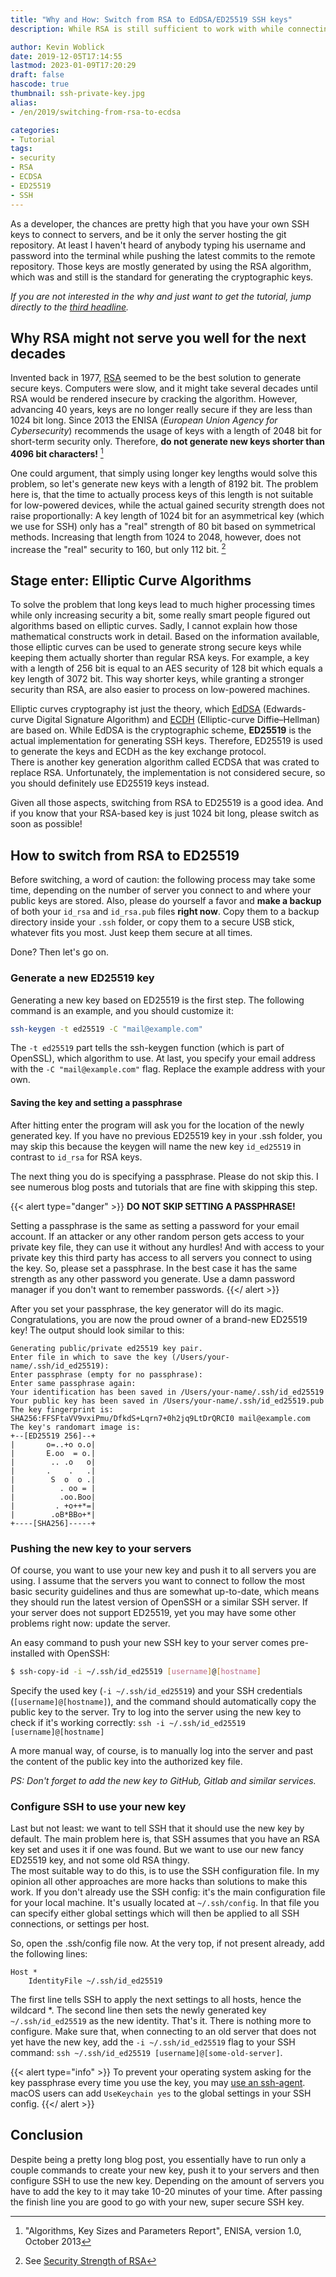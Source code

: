```yaml
---
title: "Why and How: Switch from RSA to EdDSA/ED25519 SSH keys"
description: While RSA is still sufficient to work with while connecting to servers, you probably want to switch to EdDSA sooner or later. But probably sooner.

author: Kevin Woblick
date: 2019-12-05T17:14:55
lastmod: 2023-01-09T17:20:29
draft: false
hascode: true
thumbnail: ssh-private-key.jpg
alias:
- /en/2019/switching-from-rsa-to-ecdsa

categories:
- Tutorial
tags:
- security
- RSA
- ECDSA
- ED25519
- SSH
---
```


As a developer, the chances are pretty high that you have your own SSH keys to connect to servers, and be it only the server hosting the git repository. At least I haven't heard of anybody typing his username and password into the terminal while pushing the latest commits to the remote repository. Those keys are mostly generated by using the RSA algorithm, which was and still is the standard for generating the cryptographic keys.

_If you are not interested in the why and just want to get the tutorial, jump directly to the [third headline](#how-to-switch-from-rsa-to-ed25519)._


## Why RSA might not serve you well for the next decades

Invented back in 1977, [RSA](https://en.wikipedia.org/wiki/RSA_(cryptosystem)) seemed to be the best solution to generate secure keys. Computers were slow, and it might take several decades until RSA would be rendered insecure by cracking the algorithm. However, advancing 40 years, keys are no longer really secure if they are less than 1024 bit long. Since 2013 the ENISA (_European Union Agency for Cybersecurity_) recommends the usage of keys with a length of 2048 bit for short-term security only. Therefore, **do not generate new keys shorter than 4096 bit characters!** [^enisa]

One could argument, that simply using longer key lengths would solve this problem, so let's generate new keys with a length of 8192 bit. The problem here is, that the time to actually process keys of this length is not suitable for low-powered devices, while the actual gained security strength does not raise proportionally: A key length of 1024 bit for an asymmetrical key (which we use for SSH) only has a "real" strength of 80 bit based on symmetrical methods. Increasing that length from 1024 to 2048, however, does not increase the "real" security to 160, but only 112 bit. [^rsa-strength]


## Stage enter: Elliptic Curve Algorithms

To solve the problem that long keys lead to much higher processing times while only increasing security a bit, some really smart people figured out algorithms based on elliptic curves. Sadly, I cannot explain how those mathematical constructs work in detail. Based on the information available, those elliptic curves can be used to generate strong secure keys while keeping them actually shorter than regular RSA keys. For example, a key with a length of 256 bit is equal to an AES security of 128 bit which equals a key length of 3072 bit. This way shorter keys, while granting a stronger security than RSA, are also easier to process on low-powered machines.

Elliptic curves cryptography ist just the theory, which [EdDSA](https://en.wikipedia.org/wiki/EdDSA) (Edwards-curve Digital Signature Algorithm) and [ECDH](https://en.wikipedia.org/wiki/Elliptic-curve_Diffie%E2%80%93Hellman) (Elliptic-curve Diffie–Hellman) are based on. While EdDSA is the cryptographic scheme, **ED25519** is the actual implementation for generating SSH keys. Therefore, ED25519 is used to generate the keys and ECDH as the key exchange protocol.  
There is another key generation algorithm called ECDSA that was crated to replace RSA. Unfortunately, the implementation is not considered secure, so you should definitely use ED25519 keys instead.

Given all those aspects, switching from RSA to ED25519 is a good idea. And if you know that your RSA-based key is just 1024 bit long, please switch as soon as possible!


## How to switch from RSA to ED25519

Before switching, a word of caution: the following process may take some time, depending on the number of server you connect to and where your public keys are stored. Also, please do yourself a favor and **make a backup** of both your `id_rsa` and `id_rsa.pub` files **right now**. Copy them to a backup directory inside your `.ssh` folder, or copy them to a secure USB stick, whatever fits you most. Just keep them secure at all times.

Done? Then let's go on. 

### Generate a new ED25519 key

Generating a new key based on ED25519 is the first step. The following command is an example, and you should customize it:

```bash
ssh-keygen -t ed25519 -C "mail@example.com"
```

The `-t ed25519` part tells the ssh-keygen function (which is part of OpenSSL), which algorithm to use. At last, you specify your email address with the `-C "mail@example.com"` flag. Replace the example address with your own.

#### Saving the key and setting a passphrase

After hitting enter the program will ask you for the location of the newly generated key. If you have no previous ED25519 key in your .ssh folder, you may skip this because the keygen will name the new key `id_ed25519` in contrast to `id_rsa` for RSA keys.

The next thing you do is specifying a passphrase. Please do not skip this. I see numerous blog posts and tutorials that are fine with skipping this step.

{{< alert type="danger" >}}
**DO NOT SKIP SETTING A PASSPHRASE!**

Setting a passphrase is the same as setting a password for your email account. If an attacker or any other random person gets access to your private key file, they can use it without any hurdles! And with access to your private key this third party has access to all servers you connect to using the key. So, please set a passphrase. In the best case it has the same strength as any other password you generate. Use a damn password manager if you don't want to remember passwords.
{{</ alert >}}

After you set your passphrase, the key generator will do its magic. Congratulations, you are now the proud owner of a brand-new ED25519 key! The output should look similar to this:

```
Generating public/private ed25519 key pair.
Enter file in which to save the key (/Users/your-name/.ssh/id_ed25519):
Enter passphrase (empty for no passphrase):
Enter same passphrase again:
Your identification has been saved in /Users/your-name/.ssh/id_ed25519
Your public key has been saved in /Users/your-name/.ssh/id_ed25519.pub
The key fingerprint is:
SHA256:FFSFtaVV9vxiPmu/DfkdS+Lqrn7+0h2jq9LtDrQRCI0 mail@example.com
The key's randomart image is:
+--[ED25519 256]--+
|       o=..+o o.o|
|       E.oo  = o.|
|        .. .o   o|
|       .    .   .|
|        S  o  o .|
|          . oo = |
|          .oo.Boo|
|         . +o++*=|
|        .oB*BBo+*|
+----[SHA256]-----+
```


### Pushing the new key to your servers

Of course, you want to use your new key and push it to all servers you are using. I assume that the servers you want to connect to follow the most basic security guidelines and thus are somewhat up-to-date, which means they should run the latest version of OpenSSH or a similar SSH server. If your server does not support ED25519, yet you may have some other problems right now: update the server.

An easy command to push your new SSH key to your server comes pre-installed with OpenSSH:

```bash
$ ssh-copy-id -i ~/.ssh/id_ed25519 [username]@[hostname]
```

Specify the used key (`-i ~/.ssh/id_ed25519`) and your SSH credentials (`[username]@[hostname]`), and the command should automatically copy the public key to the server. Try to log into the server using the new key to check if it's working correctly: `ssh -i ~/.ssh/id_ed25519 [username]@[hostname]`

A more manual way, of course, is to manually log into the server and past the content of the public key into the authorized key file.

_PS: Don't forget to add the new key to GitHub, Gitlab and similar services._


### Configure SSH to use your new key

Last but not least: we want to tell SSH that it should use the new key by default. The main problem here is, that SSH assumes that you have an RSA key set and uses it if one was found. But we want to use our new fancy ED25519 key, and not some old RSA thingy.  
The most suitable way to do this, is to use the SSH configuration file. In my opinion all other approaches are more hacks than solutions to make this work. If you don't already use the SSH config: it's the main configuration file for your local machine. It's usually located at `~/.ssh/config`. In that file you can specify either global settings which will then be applied to all SSH connections, or settings per host.
 
So, open the .ssh/config file now. At the very top, if not present already, add the following lines:
 
```
Host *
    IdentityFile ~/.ssh/id_ed25519
```

The first line tells SSH to apply the next settings to all hosts, hence the wildcard *. The second line then sets the newly generated key `~/.ssh/id_ed25519` as the new identity. That's it. There is nothing more to configure. Make sure that, when connecting to an old server that does not yet have the new key, add the `-i ~/.ssh/id_ed25519` flag to your SSH command: `ssh ~/.ssh/id_ed25519 [username]@[some-old-server]`.

{{< alert type="info" >}}
To prevent your operating system asking for the key passphrase every time you use the key, you may [use an ssh-agent](https://docs.github.com/en/authentication/connecting-to-github-with-ssh/generating-a-new-ssh-key-and-adding-it-to-the-ssh-agent). macOS users can add `UseKeychain yes` to the global settings in your SSH config.
{{</ alert >}}


## Conclusion

Despite being a pretty long blog post, you essentially have to run only a couple commands to create your new key, push it to your servers and then configure SSH to use the new key. Depending on the amount of servers you have to add the key to it may take 10-20 minutes of your time. After passing the finish line you are good to go with your new, super secure SSH key.

[^enisa]: "Algorithms, Key Sizes and Parameters Report", ENISA, version 1.0, October 2013
[^rsa-strength]: See [Security Strength of RSA](https://www.rroij.com/open-access/security-strength-of-rsa-and-attribute-basedencryption-for-data-security-in-cloudcomputing.php?aid=46880)
